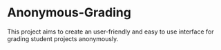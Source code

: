 # Anonymous-Grading
This project aims to create an user-friendly and easy to use interface for grading student projects anonymously.
